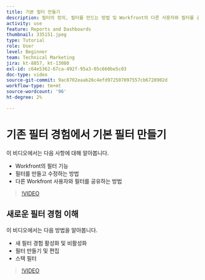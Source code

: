 ```yaml
---
title: 기본 필터 만들기
description: 필터의 정의, 필터를 만드는 방법 및 Workfront의 다른 사용자와 필터를 공유하는 방법에 대해 알아봅니다. 또한 새로운 필터 환경을 사용하는 방법을 알아봅니다.
activity: use
feature: Reports and Dashboards
thumbnail: 335151.jpeg
type: Tutorial
role: User
level: Beginner
team: Technical Marketing
jira: kt-8857, kt-13080
exl-id: c64e5362-67ca-492f-95a3-05c660be5c03
doc-type: video
source-git-commit: 9ac8702eaab26c4efd972507097557cb6728902d
workflow-type: tm+mt
source-wordcount: '96'
ht-degree: 2%

---
```


# 기존 필터 경험에서 기본 필터 만들기

이 비디오에서는 다음 사항에 대해 알아봅니다.

* Workfront의 필터 기능
* 필터를 만들고 수정하는 방법
* 다른 Workfront 사용자와 필터를 공유하는 방법

>[!VIDEO](https://video.tv.adobe.com/v/335151/?quality=12&learn=on)

## 새로운 필터 경험 이해

이 비디오에서는 다음 방법을 알아봅니다.

* 새 필터 경험 활성화 및 비활성화
* 필터 만들기 및 편집
* 스택 필터

>[!VIDEO](https://video.tv.adobe.com/v/3419558/?quality=12&learn=on)
